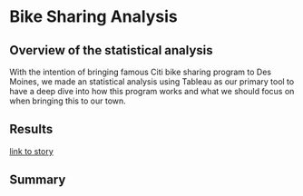 # Bike Sharing Analysis
## Overview of the statistical analysis
With the intention of bringing famous Citi bike sharing program to Des Moines, we made an statistical analysis using Tableau as our primary tool to have a deep dive into how this program works and what we should focus on when bringing this to our town.

## Results
[link to story](https://public.tableau.com/shared/GSN48TXM3?:display_count=n&:origin=viz_share_link)

## Summary
